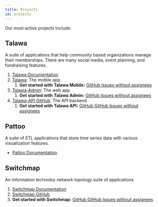 ```yaml
---
title: Projects
id: projects
---
```


Our most active projects include:

## Talawa

A suite of applications that help community based organizations manage their memberships. There are many social media, event planning, and fundraising features.

1. [Talawa Documentation](https://docs.talawa.io/)
2. [Talawa](https://github.com/PalisadoesFoundation/talawa): The mobile app.
   1. **Get started with Talawa Mobile:** [GitHub Issues without assignees](https://github.com/PalisadoesFoundation/talawa/issues?q=is%3Aissue+is%3Aopen+no%3Aassignee)
3. [Talawa-Admin](https://github.com/PalisadoesFoundation/talawa-admin): The web app.
   1. **Get started with Talawa Admin:** [GitHub Issues without assignees](https://github.com/PalisadoesFoundation/talawa-admin/issues?q=is%3Aissue+is%3Aopen+no%3Aassignee)
4. [Talawa-API GitHub](https://github.com/PalisadoesFoundation/talawa-api): The API backend
   1. **Get started with Talawa API:** [GitHub GitHub Issues without assignees](https://github.com/PalisadoesFoundation/talawa-api/issues?q=is%3Aissue+is%3Aopen+no%3Aassignee)

## Pattoo

A suite of ETL applications that store time series data with various visualization features.
- [Pattoo Documentation](https://pattoo.readthedocs.io/en/latest/)

## Switchmap

An information technoloy network topology suite of applications

1. [Switchmap Documentation](https://switchmap-ng.readthedocs.io/en/latest/)
2. [Switchmap GitHub](https://github.com/PalisadoesFoundation/switchmap-ng)
1. **Get started with Switchmap:** [GitHub GitHub Issues without assignees](https://github.com/PalisadoesFoundation/switchmap-ng/issues?q=is%3Aissue+is%3Aopen+no%3Aassignee)

